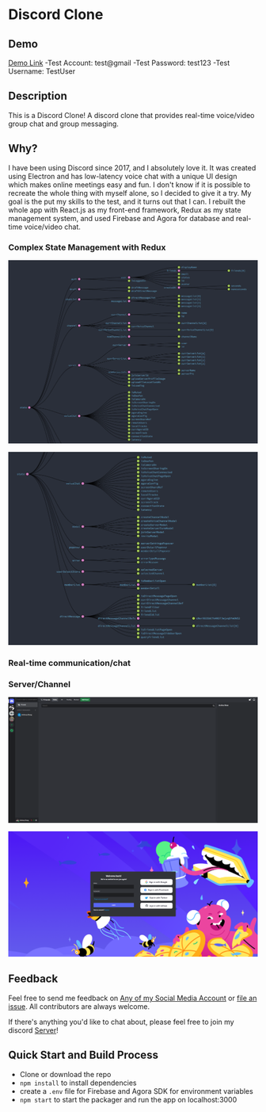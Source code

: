 # Discord Clone
<!-- START doctoc generated TOC please keep comment here to allow auto update -->
<!-- DON'T EDIT THIS SECTION, INSTEAD RE-RUN doctoc TO UPDATE -->

## Demo
[Demo Link](https://discordclone-95fc0.web.app/)
-Test Account: test@gmail
-Test Password: test123
-Test Username: TestUser

<!-- END doctoc generated TOC please keep comment here to allow auto update -->
## Description
This is a Discord Clone! A discord clone that provides real-time voice/video group chat and group messaging.

## Why?
I have been using Discord since 2017, and I absolutely love it. It was created using Electron and has low-latency voice chat with a unique UI design which makes online meetings easy and fun. I don't know if it is possible to recreate the whole thing with myself alone, so I decided to give it a try. My goal is the put my skills to the test, and it turns out that I can. I rebuilt the whole app with React.js as my front-end framework, Redux as my state management system, and used Firebase and Agora for database and real-time voice/video chat.
### Complex State Management with Redux
<p align="center">
  <img src = "./redux1.png" width=700>
</p>
<p align="center">
  <img src = "./redux2.png" width=700>
</p>

### Real-time communication/chat
### Server/Channel
<p align="center">
  <img src = "./discord_friend.png" width=700>
</p>
<p align="center">
  <img src = "./discord_login.png" width=700>
</p>

## Feedback

Feel free to send me feedback on [Any of my Social Media Account](https://github.com/AnthonyZhang220) or [file an issue](https://github.com/AnthonyZhang220/portfolio-website/issues/new). All contributors are always welcome.

If there's anything you'd like to chat about, please feel free to join my discord [Server](https://discord.gg/xkPRmn2HRb)!

## Quick Start and Build Process

- Clone or download the repo
- `npm install` to install dependencies
- create a `.env` file for Firebase and Agora SDK for environment variables
- `npm start` to start the packager and run the app on localhost:3000

